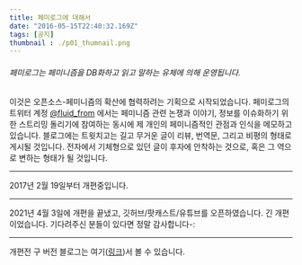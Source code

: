 ```yaml
---
title: 페미로그에 대해서
date: "2016-05-15T22:40:32.169Z"
tags: [공지]
thumbnail : ./p01_thumnail.png
---
```


###### 페미로그는 페미니즘을 DB화하고 읽고 말하는 유체에 의해 운영됩니다.

이것은 오픈소스-페미니즘의 확산에 협력하려는 기획으로 시작되었습니다. 페미로그의 트위터 계정 <a href="https://twitter.com/fluid_from" target="blank">@fluid_from</a> 에서는 페미니즘 관련 논쟁과 이야기, 정보를 이슈화하기 위한 스트리밍 돌리기에 참여하는 동시에 제 개인의 페미니즘적인 관점과 인식을 메모하고 있습니다. 블로그에는 트윗치고는 길고 무거운 글이 리뷰, 번역문, 그리고 비평의 형태로 게시될 것입니다. 전자에서 기체형으로 있던 글이 후자에 안착하는 것으로, 혹은 그 역으로 변하는 형태가 될 것입니다.

---

2017년 2월 19일부터 개편중입니다.

---

2021년 4월 3일에 개편을 끝냈고, 깃허브/팟캐스트/유튜브를 오픈하였습니다. 긴 개편이었습니다. 기다려주신 분들이 있다면 정말 감사합니다-: 

---

개편전 구 버전 블로그는 여기(<a href="http://femilog.dothome.co.kr/" target="blank">링크</a>)서 볼 수 있습니다. 
